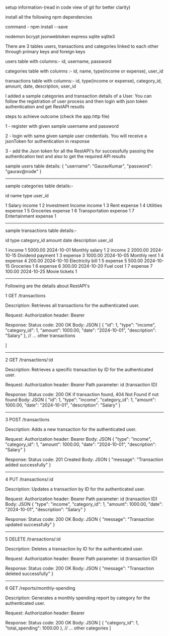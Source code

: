 setup information-(read in code view of git for better clarity)

install all the following npm dependencies

command - npm install <belowDependencies> --save

nodemon
bcrypt
jsonwebtoken
express
sqlite
sqlite3

There are 3 tables users, transactions and categories linked to each other through primary keys and foreign keys

users table with columns:-
id,	username,	password

categories table with columns :-
id,  name,  type(income or expense),  user_id 

transactions table with columns:-
id,  type(income or expense),  category_id,  amount,  date,  description,  user_id

I added a sample categories and transaction details of a User. You can follow the registration of user process and then login with json token authentication and get RestAPI resutls

steps to achieve outcome (check the app.http file)

1 - register with given sample username and password

2 - login with same given sample user credentials. You will receive a jsonToken for authentication in response 

3 - add the Json token for all the RestAPI's for successfully passing the authentication test and also to get the required API results

sample users table details:
{
  "username": "GauravKumar",
  "password": "gaurav@node"
}

--------------

sample categories table details:-

id	name	                    type 	         user_id

1	Salary	                   income	            1
2	Investment Income	       income	            1
3	Rent	                   expense	            1
4	Utilities	               expense	            1
5	Groceries	               expense	            1
6	Transportation	           expense	            1
7	Entertainment	           expense	            1

--------------

sample transactions table details:-

id	type	   category_id	 amount	       date	       description	  user_id

1	income	       1	     5000.00	2024-10-01	 Monthly salary	    1
2	income	       2	     2000.00	2024-10-15	 Dividend payment	1
3	expense	       3	     1000.00	2024-10-05	 Monthly rent	    1
4	expense        4	      200.00	2024-10-10	 Electricity bill	1
5	expense	       5	      500.00	2024-10-15	 Groceries	        1
6	expense	       6	      300.00	2024-10-20	 Fuel cost	        1
7	expense	       7	      100.00	2024-10-25	 Movie tickets	    1
______________________________

Following are the details about RestAPI's

1 GET /transactions

Description: Retrieves all transactions for the authenticated user.

Request:
Authorization header: Bearer <your-token>

Response:
Status code: 200 OK
Body:
JSON
[
        {
            "id": 1,
            "type": "income",
            "category_id": 1,
            "amount": 1000.00,
            "date": "2024-10-01",
            "description": "Salary"
        },
        // ... other transactions
   
    
]

-------------------------

2 GET /transactions/:id

Description: Retrieves a specific transaction by ID for the authenticated user.

Request:
Authorization header: Bearer <your-token>
Path parameter: id (transaction ID)

Response:
Status code: 200 OK if transaction found, 404 Not Found if not found
Body:
JSON
{
    "id": 1,
    "type": "income",
    "category_id": 1,
    "amount": 1000.00,
    "date": "2024-10-01",
    "description": "Salary"
}

-------------------------

3 POST /transactions

Description: Adds a new transaction for the authenticated user.

Request:
Authorization header: Bearer <your-token>
Body:
JSON
{
    "type": "income",
    "category_id": 1,
    "amount": 1000.00,
    "date": "2024-10-01",
    "description": "Salary"
}

Response:
Status code: 201 Created
Body:
JSON
{
    "message": "Transaction added successfully"
}

-------------------------

4 PUT /transactions/:id

Description: Updates a transaction by ID for the authenticated user.

Request:
Authorization header: Bearer <your-token>
Path parameter: id (transaction ID)
Body:
JSON
{
    "type": "income",
    "category_id": 1,
    "amount": 1000.00,
    "date": "2024-10-01",
    "description": "Salary"
}

Response:
Status code: 200 OK
Body:
JSON
{
    "message": "Transaction updated successfully"
}

-------------------------

5 DELETE /transactions/:id

Description: Deletes a transaction by ID for the authenticated user.

Request:
Authorization header: Bearer <your-token>
Path parameter: id (transaction ID)

Response:
Status code: 200 OK
Body:
JSON
{
    "message": "Transaction deleted successfully"
}

-------------------------

6 GET /reports/monthly-spending

Description: Generates a monthly spending report by category for the authenticated user.

Request:
Authorization header: Bearer <your-token>

Response:
Status code: 200 OK
Body:
JSON
[
    {
        "category_id": 1,
        "total_spending": 1000.00
    },
    // ... other categories
]
